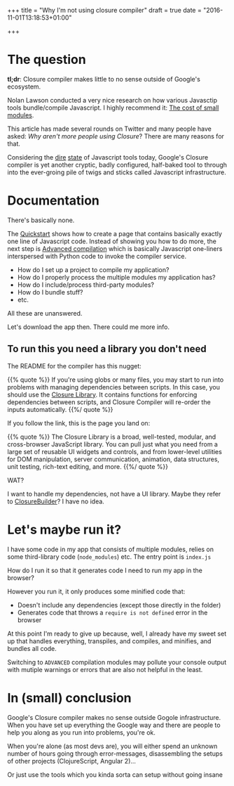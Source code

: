 +++
title = "Why I'm not using closure compiler"
draft = true
date = "2016-11-01T13:18:53+01:00"

+++

# The question

**tl;dr**: Closure compiler makes little to no sense outside of Google's ecosystem. 

Nolan Lawson conducted a very nice research on how various Javasctip tools bundle/compile Javascript. I highly recommend it: [The cost of small modules](https://nolanlawson.com/2016/08/15/the-cost-of-small-modules/).

This article has made several rounds on Twitter and many people have asked: *Why aren't more people using Closure*? There are many reasons for that.

Considering the [dire](/blog/2016/10/javascript-tools/) [state](https://medium.com/@dmitriid/javascript-fatigue-vs-stockholm-syndrome-631d4f524008) of Javascript tools today, Google's Closure compiler is yet another cryptic, badly configured, half-baked tool to through into the ever-groing pile of twigs and sticks called Javascript infrastructure.

# Documentation

There's basically none.

The [Quickstart](https://developers.google.com/closure/compiler/docs/gettingstarted_app) shows how to create a page that contains basically exactly one line of Javascript code. Instead of showing you how to do more, the next step is [Advanced compilation](https://developers.google.com/closure/compiler/docs/api-tutorial3) which is basically Javascript one-liners interspersed with Python code to invoke the compiler service.

- How do I set up a project to compile my application?
- How do I properly process the multiple modules my application has?
- How do I include/process third-party modules?
- How do I bundle stuff?
- etc.

All these are unanswered.

Let's download the app then. There could me more info.

## To run this you need a library you don't need

The README for the compiler has this nugget:

{{% quote %}}
If you're using globs or many files, you may start to run into
problems with managing dependencies between scripts. In this case, you should use the [Closure Library](https://developers.google.com/closure/library/). It contains functions for enforcing dependencies between scripts, and Closure Compiler will re-order the inputs automatically.
{{%/ quote %}}

If you follow the link, this is the page you land on:

{{% quote %}}
The Closure Library is a broad, well-tested, modular, and cross-browser JavaScript library. You can pull just what you need from a large set of reusable UI widgets and controls, and from lower-level utilities for DOM manipulation, server communication, animation, data structures, unit testing, rich-text editing, and more.
{{%/ quote %}}

WAT?

I want to handle my dependencies, not have a UI library. Maybe they refer to [ClosureBuilder](https://developers.google.com/closure/library/docs/closurebuilder)? I have no idea.

# Let's maybe run it?

I have some code in my app that consists of multiple modules, relies on some third-library code (`node_modules`) etc. The entry point is `index.js`

How do I run it so that it generates code I need to run my app in the browser?

However you run it, it only produces some minified code that:

- Doesn't include any dependencies (except those directly in the folder)
- Generates code that throws a `require is not defined` error in the browser

At this point I'm ready to give up because, well, I already have my sweet set up that handles everything, transpiles, and compiles, and minifies, and bundles all code.

Switching to `ADVANCED` compilation modules may pollute your console output with mutiple warnings or errors that are also not helpful in the least.

# In (small) conclusion

Google's Closure compiler makes no sense outside Gogole infrastructure. When you have set up everything the Google way and there are people to help you along as you run into problems, you're ok.

When you're alone (as most devs are), you will either spend an unknown number of hours going through error-messages, disassembling the setups of other projects (ClojureScript, Angular 2)...

Or just use the tools which you kinda sorta can setup without going insane
